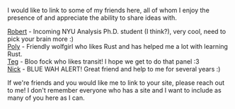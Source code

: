 I would like to link to some of my friends here, all of whom I enjoy the presence of and appreciate the 
ability to share ideas with.

[Robert](https://www.rtrosten.com/home) - Incoming NYU Analysis Ph.D. student (I think?), very cool, need to pick 
your brain more :) \
[Poly](https://wolfgirl.dev/) - Friendly wolfgirl who likes Rust and has helped me a lot with learning Rust. \
[Teg](https://tegfox.blue/) - Bloo fock who likes transit! I hope we get to do that panel :3 \
[Nick](https://wah.blue/) - BLUE WAH ALERT! Great friend and help to me for several years :)

If we're friends and you would like me to link to your site, please reach out to me! I don't remember 
everyone who has a site and I want to include as many of you here as I can.